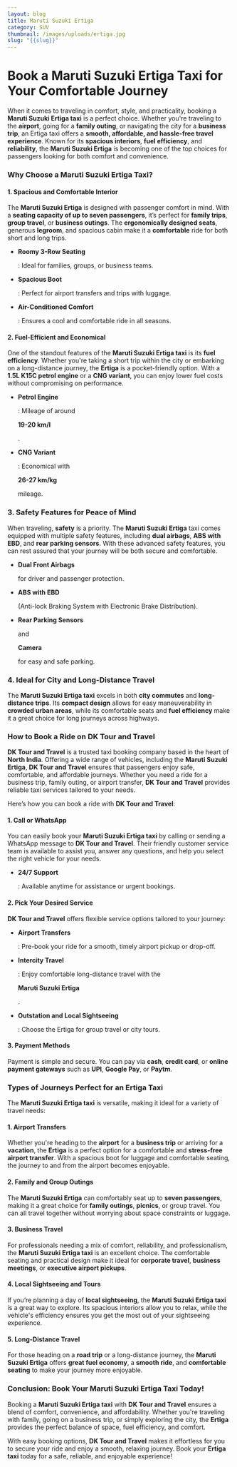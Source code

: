 ```yaml
---
layout: blog
title: Maruti Suzuki Ertiga
category: SUV
thumbnail: /images/uploads/ertiga.jpg
slug: "{{slug}}"
---
```

# Book a **Maruti Suzuki Ertiga Taxi** for Your Comfortable Journey

When it comes to traveling in comfort, style, and practicality, booking a **Maruti Suzuki Ertiga taxi** is a perfect choice. Whether you're traveling to the **airport**, going for a **family outing**, or navigating the city for a **business trip**, an Ertiga taxi offers a **smooth, affordable, and hassle-free travel experience**. Known for its **spacious interiors**, **fuel efficiency**, and **reliability**, the **Maruti Suzuki Ertiga** is becoming one of the top choices for passengers looking for both comfort and convenience.

### Why Choose a Maruti Suzuki Ertiga Taxi?

#### 1. **Spacious and Comfortable Interior**

The **Maruti Suzuki Ertiga** is designed with passenger comfort in mind. With a **seating capacity of up to seven passengers**, it’s perfect for **family trips**, **group travel**, or **business outings**. The **ergonomically designed seats**, generous **legroom**, and spacious cabin make it a **comfortable** ride for both short and long trips.

* **Roomy 3-Row Seating**

  : Ideal for families, groups, or business teams.
* **Spacious Boot**

  : Perfect for airport transfers and trips with luggage.
* **Air-Conditioned Comfort**

  : Ensures a cool and comfortable ride in all seasons.

#### 2. **Fuel-Efficient and Economical**

One of the standout features of the **Maruti Suzuki Ertiga taxi** is its **fuel efficiency**. Whether you're taking a short trip within the city or embarking on a long-distance journey, the **Ertiga** is a pocket-friendly option. With a **1.5L K15C petrol engine** or a **CNG variant**, you can enjoy lower fuel costs without compromising on performance.

* **Petrol Engine**

  : Mileage of around 

  **19-20 km/l**

  .
* **CNG Variant**

  : Economical with 

  **26-27 km/kg**

   mileage.

### 3. **Safety Features for Peace of Mind**

When traveling, **safety** is a priority. The **Maruti Suzuki Ertiga** taxi comes equipped with multiple safety features, including **dual airbags**, **ABS with EBD**, and **rear parking sensors**. With these advanced safety features, you can rest assured that your journey will be both secure and comfortable.

* **Dual Front Airbags**

   for driver and passenger protection.
* **ABS with EBD**

   (Anti-lock Braking System with Electronic Brake Distribution).
* **Rear Parking Sensors**

   and 

  **Camera**

   for easy and safe parking.

### 4. **Ideal for City and Long-Distance Travel**

The **Maruti Suzuki Ertiga taxi** excels in both **city commutes** and **long-distance trips**. Its **compact design** allows for easy maneuverability in **crowded urban areas**, while its comfortable seats and **fuel efficiency** make it a great choice for long journeys across highways.

### How to Book a Ride on **DK Tour and Travel**

**DK Tour and Travel** is a trusted taxi booking company based in the heart of **North India**. Offering a wide range of vehicles, including the **Maruti Suzuki Ertiga**, **DK Tour and Travel** ensures that passengers enjoy safe, comfortable, and affordable journeys. Whether you need a ride for a business trip, family outing, or airport transfer, **DK Tour and Travel** provides reliable taxi services tailored to your needs.

Here’s how you can book a ride with **DK Tour and Travel**:

#### 1. **Call or WhatsApp**

You can easily book your **Maruti Suzuki Ertiga taxi** by calling or sending a WhatsApp message to **DK Tour and Travel**. Their friendly customer service team is available to assist you, answer any questions, and help you select the right vehicle for your needs.

* **24/7 Support**

  : Available anytime for assistance or urgent bookings.

#### 2. **Pick Your Desired Service**

**DK Tour and Travel** offers flexible service options tailored to your journey:

* **Airport Transfers**

  : Pre-book your ride for a smooth, timely airport pickup or drop-off.
* **Intercity Travel**

  : Enjoy comfortable long-distance travel with the 

  **Maruti Suzuki Ertiga**

  .
* **Outstation and Local Sightseeing**

  : Choose the Ertiga for group travel or city tours.

#### 3. **Payment Methods**

Payment is simple and secure. You can pay via **cash**, **credit card**, or **online payment gateways** such as **UPI**, **Google Pay**, or **Paytm**.

### Types of Journeys Perfect for an Ertiga Taxi

The **Maruti Suzuki Ertiga taxi** is versatile, making it ideal for a variety of travel needs:

#### 1. **Airport Transfers**

Whether you're heading to the **airport** for a **business trip** or arriving for a **vacation**, the **Ertiga** is a perfect option for a comfortable and **stress-free airport transfer**. With a spacious boot for luggage and comfortable seating, the journey to and from the airport becomes enjoyable.

#### 2. **Family and Group Outings**

The **Maruti Suzuki Ertiga** can comfortably seat up to **seven passengers**, making it a great choice for **family outings**, **picnics**, or group travel. You can all travel together without worrying about space constraints or luggage.

#### 3. **Business Travel**

For professionals needing a mix of comfort, reliability, and professionalism, the **Maruti Suzuki Ertiga taxi** is an excellent choice. The comfortable seating and practical design make it ideal for **corporate travel**, **business meetings**, or **executive airport pickups**.

#### 4. **Local Sightseeing and Tours**

If you’re planning a day of **local sightseeing**, the **Maruti Suzuki Ertiga taxi** is a great way to explore. Its spacious interiors allow you to relax, while the vehicle's efficiency ensures you get the most out of your sightseeing experience.

#### 5. **Long-Distance Travel**

For those heading on a **road trip** or a long-distance journey, the **Maruti Suzuki Ertiga** offers **great fuel economy**, a **smooth ride**, and **comfortable seating** to make your journey more enjoyable.

### Conclusion: Book Your **Maruti Suzuki Ertiga Taxi** Today!

Booking a **Maruti Suzuki Ertiga taxi** with **DK Tour and Travel** ensures a blend of comfort, convenience, and affordability. Whether you're traveling with family, going on a business trip, or simply exploring the city, the **Ertiga** provides the perfect balance of space, fuel efficiency, and comfort.

With easy booking options, **DK Tour and Travel** makes it effortless for you to secure your ride and enjoy a smooth, relaxing journey. Book your **Ertiga taxi** today for a safe, reliable, and enjoyable experience!
